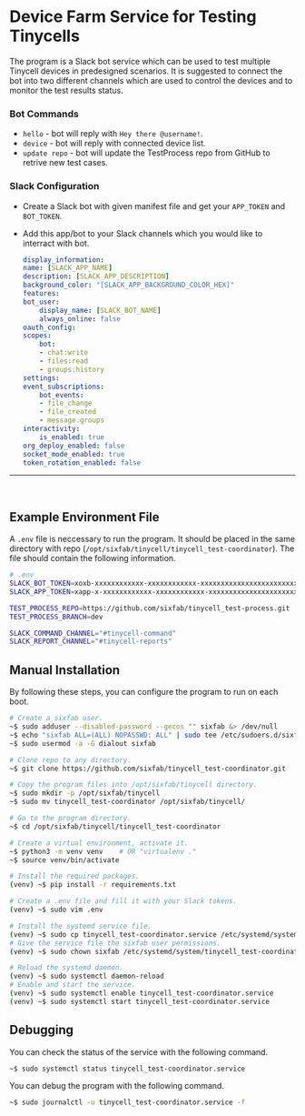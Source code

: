 # Device Farm Service for Testing Tinycells
The program is a Slack bot service which can be used to test multiple Tinycell devices in predesigned scenarios. It is suggested to connect the bot into two different channels which are used to control the devices and to monitor the test results status.

### Bot Commands
* `hello` - bot will reply with `Hey there @username!`.
* `device` - bot will reply with connected device list.
* `update repo` - bot will update the TestProcess repo from GitHub to retrive new test cases.

### Slack Configuration
* Create a Slack bot with given manifest file and get your `APP_TOKEN` and `BOT_TOKEN`.
* Add this app/bot to your Slack channels which you would like to interract with bot.

    ```yaml
    display_information:
    name: [SLACK_APP_NAME]
    description: [SLACK_APP_DESCRIPTION]
    background_color: "[SLACK_APP_BACKGROUND_COLOR_HEX]"
    features:
    bot_user:
        display_name: [SLACK_BOT_NAME]
        always_online: false
    oauth_config:
    scopes:
        bot:
        - chat:write
        - files:read
        - groups:history
    settings:
    event_subscriptions:
        bot_events:
        - file_change
        - file_created
        - message.groups
    interactivity:
        is_enabled: true
    org_deploy_enabled: false
    socket_mode_enabled: true
    token_rotation_enabled: false
    ```

---
<br>

## Example Environment File
A `.env` file is neccessary to run the program. It should be placed in the same directory with repo (`/opt/sixfab/tinycell/tinycell_test-coordinator`). The file should contain the following information.
```bash
# .env
SLACK_BOT_TOKEN=xoxb-xxxxxxxxxxxx-xxxxxxxxxxxx-xxxxxxxxxxxxxxxxxxxxxxxx
SLACK_APP_TOKEN=xapp-x-xxxxxxxxxxxx-xxxxxxxxxxxx-xxxxxxxxxxxxxxxxxxxxxxxx

TEST_PROCESS_REPO=https://github.com/sixfab/tinycell_test-process.git
TEST_PROCESS_BRANCH=dev

SLACK_COMMAND_CHANNEL="#tinycell-command"
SLACK_REPORT_CHANNEL="#tinycell-reports"
```

## Manual Installation
By following these steps, you can configure the program to run on each boot.
```bash
# Create a sixfab user.
~$ sudo adduser --disabled-password --gecos "" sixfab &> /dev/null
~$ echo "sixfab ALL=(ALL) NOPASSWD: ALL" | sudo tee /etc/sudoers.d/sixfab_tinycell &> /dev/null
~$ sudo usermod -a -G dialout sixfab

# Clone repo to any directory.
~$ git clone https://github.com/sixfab/tinycell_test-coordinator.git

# Copy the program files into /opt/sixfab/tinycell directory.
~$ sudo mkdir -p /opt/sixfab/tinycell
~$ sudo mv tinycell_test-coordinator /opt/sixfab/tinycell/

# Go to the program directory.
~$ cd /opt/sixfab/tinycell/tinycell_test-coordinator

# Create a virtual environment, activate it.
~$ python3 -m venv venv    # OR "virtualenv ."
~$ source venv/bin/activate

# Install the required packages.
(venv) ~$ pip install -r requirements.txt

# Create a .env file and fill it with your Slack tokens.
(venv) ~$ sudo vim .env

# Install the systemd service file.
(venv) ~$ sudo cp tinycell_test-coordinator.service /etc/systemd/system/
# Give the service file the sixfab user permissions.
(venv) ~$ sudo chown sixfab /etc/systemd/system/tinycell_test-coordinator.service

# Reload the systemd daemon.
(venv) ~$ sudo systemctl daemon-reload
# Enable and start the service.
(venv) ~$ sudo systemctl enable tinycell_test-coordinator.service
(venv) ~$ sudo systemctl start tinycell_test-coordinator.service
```

## Debugging
You can check the status of the service with the following command.
```bash
~$ sudo systemctl status tinycell_test-coordinator.service
```

You can debug the program with the following command.
```bash
~$ sudo journalctl -u tinycell_test-coordinator.service -f
```





